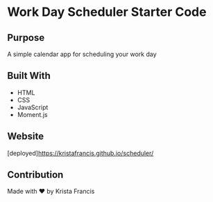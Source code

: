 # Work Day Scheduler Starter Code

## Purpose

A simple calendar app for scheduling your work day

[](https://github.com/kristafrancis/scheduler/commit/1342169eb5ab019192013d9a2ea4d1103e5620a4)

## Built With

- HTML
- CSS
- JavaScript
- Moment.js

## Website

[deployed]https://kristafrancis.github.io/scheduler/

## Contribution

Made with ❤️️ by Krista Francis
